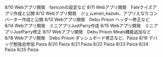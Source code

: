 8/10 Webアプリ開発　faviconの設定など
8/11 Webアプリ開発　Fateクイズアプリ作成と公開
8/12 Webアプリ開発　ジェムenari_kazuki、アプリえなりコンバーター作成と公開
8/13 Webアプリ開発　Debu Prison ヘッダー修正など
8/14 Webアプリ開発　ミニアプリJustParry作成
8/15 Webアプリ開発　ミニアプリJustParry修正
8/17 Webアプリ開発　Debu Prison Meals機能追加など
8/18 Webアプリ開発　Debu Prison ダッシュボード修正など、Paiza
8/19 デバッグ勉強会参加 Paiza
8/20 Paiza
8/21 Paiza
8/22 Paiza
8/23 Paiza
8/24 Paiza
8/25 Paiza
